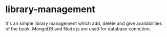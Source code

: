 # library-management
It's an simple library management which add, delete and give availabilities of the book. MongoDB and Node js are used for database connction.
